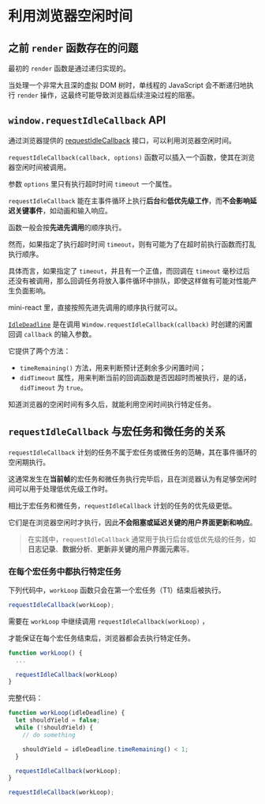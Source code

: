 # 利用浏览器空闲时间

## 之前 `render` 函数存在的问题

最初的 `render` 函数是通过递归实现的。

当处理一个非常大且深的虚拟 DOM 树时，单线程的 JavaScript 会不断递归地执行 `render` 操作，这最终可能导致浏览器后续渲染过程的阻塞。

## `window.requestIdleCallback` API

通过浏览器提供的 [requestIdleCallback](https://developer.mozilla.org/zh-CN/docs/Web/API/Window/requestIdleCallback) 接口，可以利用浏览器空闲时间。

`requestIdleCallback(callback, options)` 函数可以插入一个函数，使其在浏览器空闲时间被调用。

参数 `options` 里只有执行超时时间 `timeout` 一个属性。

`requestIdleCallback` 能在主事件循环上执行**后台**和**低优先级工作**，而**不会影响延迟关键事件**，如动画和输入响应。

函数一般会按**先进先调用**的顺序执行。

然而，如果指定了执行超时时间 `timeout`，则有可能为了在超时前执行函数而打乱执行顺序。

具体而言，如果指定了 `timeout`，并且有一个正值，而回调在 `timeout` 毫秒过后还没有被调用，那么回调任务将放入事件循环中排队，即使这样做有可能对性能产生负面影响。

mini-react 里，直接按照先进先调用的顺序执行就可以。

[`IdleDeadline`](https://developer.mozilla.org/zh-CN/docs/Web/API/IdleDeadline) 是在调用 `Window.requestIdleCallback(callback)` 时创建的闲置回调 `callback` 的输入参数。

它提供了两个方法：

- `timeRemaining()` 方法，用来判断预计还剩余多少闲置时间；
- `didTimeout` 属性，用来判断当前的回调函数是否因超时而被执行，是的话，`didTimeout` 为 `true`。

知道浏览器的空闲时间有多久后，就能利用空闲时间执行特定任务。

## `requestIdleCallback` 与宏任务和微任务的关系

`requestIdleCallback` 计划的任务不属于宏任务或微任务的范畴，其在事件循环的空闲期执行。

这通常发生在**当前帧**的宏任务和微任务执行完毕后，且在浏览器认为有足够空闲时间可以用于处理低优先级工作时。

相比于宏任务和微任务，`requestIdleCallback` 计划的任务的优先级更低。

它们是在浏览器空闲时才执行，因此**不会阻塞或延迟关键的用户界面更新和响应**。

> 在实践中，`requestIdleCallback` 通常用于执行后台或低优先级的任务，如**日志记录**、**数据分析**、**更新非关键的用户界面元素**等。

### 在每个宏任务中都执行特定任务

下列代码中，`workLoop` 函数只会在第一个宏任务（T1）结束后被执行。

```ts
requestIdleCallback(workLoop);
```

需要在 `workLoop` 中继续调用 `requestIdleCallback(workLoop)` ，

才能保证在每个宏任务结束后，浏览器都会去执行特定任务。

```ts
function workLoop() {
  ...

  requestIdleCallback(workLoop)
}
```

完整代码：

```ts
function workLoop(idleDeadline) {
  let shouldYield = false;
  while (!shouldYield) {
    // do something

    shouldYield = idleDeadline.timeRemaining() < 1;
  }

  requestIdleCallback(workLoop);
}

requestIdleCallback(workLoop);
```
